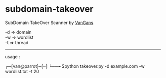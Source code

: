 # subdomain-takeover

SubDomain TakeOver Scanner by <a href=fb.com/irfanarekporjo>VanGans</a>


-d => domain <br>
-w => wordlist <br>
-t => thread  <br>
<hr/>

usage :

┌─[van@parrot]─[~]
└──╼ $python takeover.py -d example.com -w wordlist.txt -t 20
